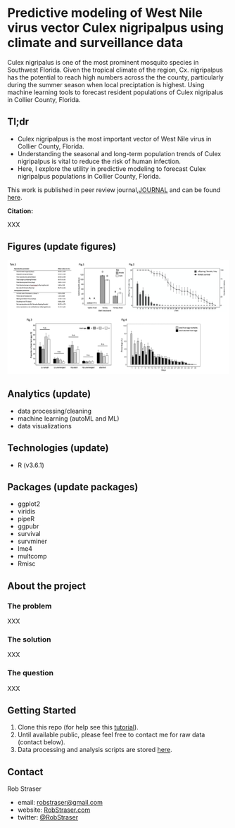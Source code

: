 # Predictive modeling of West Nile virus vector Culex nigripalpus using climate and surveillance data

Culex nigripalus is one of the most prominent mosquito species in Southwest Florida. Given the tropical climate of the region, Cx. nigripalpus has the potential to reach high numbers across the the county, particularly during the summer season when local preciptation is highest. Using machine learning tools to forecast resident populations of Culex nigripalus in Collier County, Florida.

## Tl;dr

* Culex nigripalpus is the most important vector of West Nile virus in Collier County, Florida. 
* Understanding the seasonal and long-term population trends of Culex nigripalpus is vital to reduce the risk of human infection. 
* Here, I explore the utility in predictive modeling to forecast Culex nigripalpus populations in Collier County, Florida.

This work is published in peer review journal,[JOURNAL](https://www.google.com) and can be found [here](https://www.google.com).

**Citation:**

XXX


## Figures (update figures)
![total.figs](https://github.com/rstraser/Gryon_biocontrol_eval/blob/main/figures/total.figs.jpg)


## Analytics (update)
* data processing/cleaning
* machine learning (autoML and ML)
* data visualizations

## Technologies (update)
* R (v3.6.1)

## Packages (update packages)
* ggplot2
* viridis
* pipeR
* ggpubr
* survival
* survminer
* lme4
* multcomp
* Rmisc


## About the project

### The problem

XXX

### The solution 

XXX

### The question

XXX





## Getting Started

1. Clone this repo (for help see this [tutorial](https://help.github.com/articles/cloning-a-repository/)).
2. Until available public, please feel free to contact me for raw data (contact below).    
3. Data processing and analysis scripts are stored [here](https://github.com/rstraser/Hadronotus_biocontrol_eval/analysis).


## Contact

Rob Straser
* email: robstraser@gmail.com 
* website: [RobStraser.com](https://robstraser.com)
* twitter: [@RobStraser](https://twitter.com/RobStraser) 

